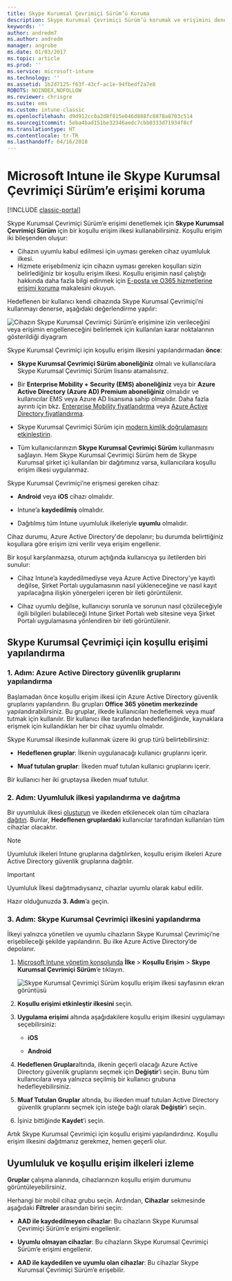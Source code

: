 ```yaml
---
title: Skype Kurumsal Çevrimiçi Sürüm’ü Koruma
description: Skype Kurumsal Çevrimiçi Sürüm’ü korumak ve erişimini denetlemek için koşullu erişim kullanın.
keywords: ''
author: andredm7
ms.author: andredm
manager: angrobe
ms.date: 01/03/2017
ms.topic: article
ms.prod: ''
ms.service: microsoft-intune
ms.technology: ''
ms.assetid: 1b2d7125-f63f-43cf-ac1e-94fbedf2a7e8
ROBOTS: NOINDEX,NOFOLLOW
ms.reviewer: chrisgre
ms.suite: ems
ms.custom: intune-classic
ms.openlocfilehash: d9d912cc0a2d8f815e046d888fc8878a8703c514
ms.sourcegitcommit: 5eba4bad151be32346aedc7cbb0333d71934f8cf
ms.translationtype: HT
ms.contentlocale: tr-TR
ms.lasthandoff: 04/16/2018
---
```

# <a name="protect-access-to-skype-for-business-online-with-microsoft-intune"></a>Microsoft Intune ile Skype Kurumsal Çevrimiçi Sürüm’e erişimi koruma

[!INCLUDE [classic-portal](../includes/classic-portal.md)]

Skype Kurumsal Çevrimiçi Sürüm’e erişimi denetlemek için **Skype Kurumsal Çevrimiçi Sürüm** için bir koşullu erişim ilkesi kullanabilirsiniz.
Koşullu erişim iki bileşenden oluşur:
- Cihazın uyumlu kabul edilmesi için uyması gereken cihaz uyumluluk ilkesi.
- Hizmete erişebilmeniz için cihazın uyması gereken koşulları sizin belirlediğiniz bir koşullu erişim ilkesi.
Koşullu erişimin nasıl çalıştığı hakkında daha fazla bilgi edinmek için [E-posta ve O365 hizmetlerine erişimi koruma](restrict-access-to-email-and-o365-services-with-microsoft-intune.md) makalesini okuyun.

Hedeflenen bir kullanıcı kendi cihazında Skype Kurumsal Çevrimiçi’ni kullanmayı denerse, aşağıdaki değerlendirme yapılır:

![Cihazın Skype Kurumsal Çevrimiçi Sürüm’e erişimine izin verileceğini veya erişimin engelleneceğini belirlemek için kullanılan karar noktalarının gösterildiği diyagram](../media/ConditionalAccess_SkypeforBusiness.png)

Skype Kurumsal Çevrimiçi için koşullu erişim ilkesini yapılandırmadan **önce**:
- **Skype Kurumsal Çevrimiçi Sürüm aboneliğiniz** olmalı ve kullanıcılara Skype Kurumsal Çevrimiçi Sürüm lisansı atamalısınız.
- Bir **Enterprise Mobility + Security (EMS) aboneliğiniz** veya bir **Azure Active Directory (Azure AD) Premium aboneliğiniz** olmalıdır ve kullanıcılar EMS veya Azure AD lisansına sahip olmalıdır. Daha fazla ayrıntı için bkz. [Enterprise Mobility fiyatlandırma](https://www.microsoft.com/cloud-platform/enterprise-mobility-pricing) veya [Azure Active Directory fiyatlandırma](https://azure.microsoft.com/pricing/details/active-directory/).

-   Skype Kurumsal Çevrimiçi Sürüm için [modern kimlik doğrulamasını etkinleştirin](/intune-classic/deploy-use/restrict-access-to-skype-for-business-online-with-microsoft-intune).
-  Tüm kullanıcılarınızın **Skype Kurumsal Çevrimiçi Sürüm** kullanmasını sağlayın. Hem Skype Kurumsal Çevrimiçi Sürüm hem de Skype Kurumsal şirket içi kullanılan bir dağıtımınız varsa, kullanıcılara koşullu erişim ilkesi uygulanmaz.

Skype Kurumsal Çevrimiçi’ne erişmesi gereken cihaz:

-   **Android** veya **iOS** cihazı olmalıdır.

-   Intune’a **kaydedilmiş** olmalıdır.

-   Dağıtılmış tüm Intune uyumluluk ilkeleriyle **uyumlu** olmalıdır.


Cihaz durumu, Azure Active Directory'de depolanır; bu durumda belirttiğiniz koşullara göre erişim izni verilir veya erişim engellenir.

Bir koşul karşılanmazsa, oturum açtığında kullanıcıya şu iletilerden biri sunulur:

-   Cihaz Intune’a kaydedilmediyse veya Azure Active Directory'ye kayıtlı değilse, Şirket Portalı uygulamasının nasıl yükleneceğine ve nasıl kayıt yapılacağına ilişkin yönergeleri içeren bir ileti görüntülenir.

-   Cihaz uyumlu değilse, kullanıcıyı sorunla ve sorunun nasıl çözüleceğiyle ilgili bilgileri bulabileceği Intune Şirket Portalı web sitesine veya Şirket Portalı uygulamasına yönlendiren bir ileti görüntülenir.

## <a name="configure-conditional-access-for-skype-for-business-online"></a>Skype Kurumsal Çevrimiçi için koşullu erişimi yapılandırma

### <a name="step-1-configure-azure-active-directory-security-groups"></a>1. Adım: Azure Active Directory güvenlik gruplarını yapılandırma
Başlamadan önce koşullu erişim ilkesi için Azure Active Directory güvenlik gruplarını yapılandırın. Bu grupları **Office 365 yönetim merkezinde** yapılandırabilirsiniz. Bu gruplar, ilkede kullanıcıları hedeflemek veya muaf tutmak için kullanılır. Bir kullanıcı ilke tarafından hedeflendiğinde, kaynaklara erişmek için kullandıkları her bir cihaz uyumlu olmalıdır.

Skype Kurumsal ilkesinde kullanmak üzere iki grup türü belirtebilirsiniz:

-   **Hedeflenen gruplar**: İlkenin uygulanacağı kullanıcı gruplarını içerir.

-   **Muaf tutulan gruplar**: İlkeden muaf tutulan kullanıcı gruplarını içerir.

Bir kullanıcı her iki gruptaysa ilkeden muaf tutulur.

### <a name="step-2-configure-and-deploy-a-compliance-policy"></a>2. Adım: Uyumluluk ilkesi yapılandırma ve dağıtma
Bir uyumluluk ilkesi [oluşturun](create-a-device-compliance-policy-in-microsoft-intune.md) ve ilkeden etkilenecek olan tüm cihazlara [dağıtın](deploy-and-monitor-a-device-compliance-policy-in-microsoft-intune.md). Bunlar, **Hedeflenen gruplardaki** kullanıcılar tarafından kullanılan tüm cihazlar olacaktır.

> [!NOTE]
> Uyumluluk ilkeleri Intune gruplarına dağıtılırken, koşullu erişim ilkeleri Azure Active Directory güvenlik gruplarına dağıtılır.


> [!IMPORTANT]
> Uyumluluk İlkesi dağıtmadıysanız, cihazlar uyumlu olarak kabul edilir.

Hazır olduğunuzda **3. Adım**’a geçin.

### <a name="step-3-configure-the-skype-for-business-online-policy"></a>3. Adım: Skype Kurumsal Çevrimiçi ilkesini yapılandırma
İlkeyi yalnızca yönetilen ve uyumlu cihazların Skype Kurumsal Çevrimiçi’ne erişebileceği şekilde yapılandırın. Bu ilke Azure Active Directory’de depolanır.

1. [Microsoft Intune yönetim konsolunda](https://manage.microsoft.com) **İlke** > **Koşullu Erişim** > **Skype Kurumsal Çevrimiçi Sürüm**’e tıklayın.

   ![Skype Kurumsal Çevrimiçi Sürüm koşullu erişim ilkesi sayfasının ekran görüntüsü](./media/conditional_access_SFBPolicy.png)

2. **Koşullu erişimi etkinleştir ilkesini** seçin.

3. **Uygulama erişimi** altında aşağıdakilere koşullu erişim ilkesini uygulamayı seçebilirsiniz:

   -   **iOS**

   -   **Android**

4. **Hedeflenen Gruplar**altında, ilkenin geçerli olacağı Azure Active Directory güvenlik gruplarını seçmek için **Değiştir**’i seçin. Bunu tüm kullanıcılara veya yalnızca seçilmiş bir kullanıcı grubuna hedefleyebilirsiniz.

5. **Muaf Tutulan Gruplar** altında, bu ilkeden muaf tutulan Active Directory güvenlik gruplarını seçmek için isteğe bağlı olarak **Değiştir**’i seçin.

6. İşiniz bittiğinde **Kaydet**’i seçin.

Artık Skype Kurumsal Çevrimiçi için koşullu erişimi yapılandırdınız. Koşullu erişim ilkesini dağıtmanız gerekmez, hemen geçerli olur.


## <a name="monitor-the-compliance-and-conditional-access-policies"></a>Uyumluluk ve koşullu erişim ilkeleri izleme
**Gruplar** çalışma alanında, cihazlarınızın koşullu erişim durumunu görüntüleyebilirsiniz.

Herhangi bir mobil cihaz grubu seçin. Ardından, **Cihazlar** sekmesinde aşağıdaki **Filtreler** arasından birini seçin:

* **AAD ile kaydedilmeyen cihazlar**: Bu cihazların Skype Kurumsal Çevrimiçi Sürüm’e erişimi engellenir.

* **Uyumlu olmayan cihazlar**: Bu cihazların Skype Kurumsal Çevrimiçi Sürüm’e erişimi engellenir.

* **AAD ile kaydedilen ve uyumlu olan cihazlar**: Bu cihazlar Skype Kurumsal Çevrimiçi Sürüm’e erişebilir.
